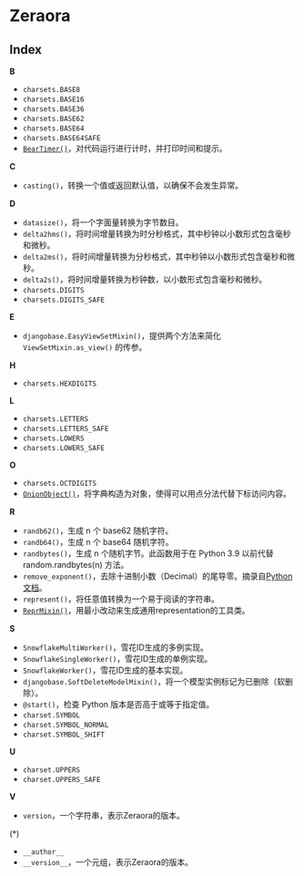# Zeraora

## Index

**B**

- `charsets.BASE8`
- `charsets.BASE16`
- `charsets.BASE36`
- `charsets.BASE62`
- `charsets.BASE64`
- `charsets.BASE64SAFE`
- [`BearTimer()`](./zeraora/BearTimer.md)，对代码运行进行计时，并打印时间和提示。

**C**

- `casting()`，转换一个值或返回默认值，以确保不会发生异常。

**D**

- `datasize()`，将一个字面量转换为字节数目。
- `delta2hms()`，将时间增量转换为时分秒格式，其中秒钟以小数形式包含毫秒和微秒。
- `delta2ms()`，将时间增量转换为分秒格式，其中秒钟以小数形式包含毫秒和微秒。
- `delta2s()`，将时间增量转换为秒钟数，以小数形式包含毫秒和微秒。
- `charsets.DIGITS`
- `charsets.DIGITS_SAFE`

**E**

- `djangobase.EasyViewSetMixin()`，提供两个方法来简化 `ViewSetMixin.as_view()` 的传参。

**H**

- `charsets.HEXDIGITS`

**L**

- `charsets.LETTERS`
- `charsets.LETTERS_SAFE`
- `charsets.LOWERS`
- `charsets.LOWERS_SAFE`

**O**

- `charsets.OCTDIGITS`
- [`OnionObject()`](./zeraora/OnionObject.md)，将字典构造为对象，使得可以用点分法代替下标访问内容。

**R**

- `randb62()`，生成 n 个 base62 随机字符。
- `randb64()`，生成 n 个 base64 随机字符。
- `randbytes()`，生成 n 个随机字节。此函数用于在 Python 3.9 以前代替 random.randbytes(n) 方法。
- `remove_exponent()`，去除十进制小数（Decimal）的尾导零。摘录自[Python文档](https://docs.python.org/zh-cn/3/library/decimal.html#decimal-faq)。
- `represent()`，将任意值转换为一个易于阅读的字符串。
- [`ReprMixin()`](./zeraora/ReprMixin.md)，用最小改动来生成通用representation的工具类。

**S**

- `SnowflakeMultiWorker()`，雪花ID生成的多例实现。
- `SnowflakeSingleWorker()`，雪花ID生成的单例实现。
- `SnowflakeWorker()`，雪花ID生成的基本实现。
- `djangobase.SoftDeleteModelMixin()`，将一个模型实例标记为已删除（软删除）。
- `@start()`，检查 Python 版本是否高于或等于指定值。
- `charset.SYMBOL`
- `charset.SYMBOL_NORMAL`
- `charset.SYMBOL_SHIFT`


**U**

- `charset.UPPERS`
- `charset.UPPERS_SAFE`

**V**

- `version`，一个字符串，表示Zeraora的版本。

(*)

- `__author__`
- `__version__`，一个元组，表示Zeraora的版本。

